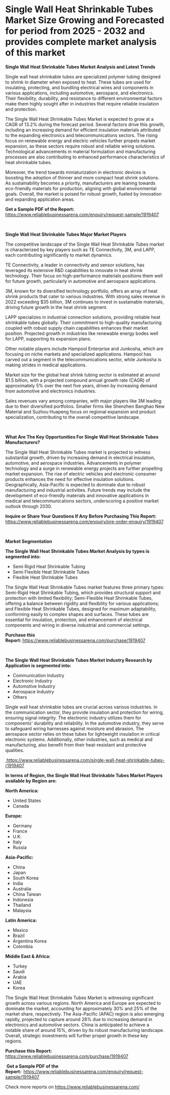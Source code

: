 <p><h1>Single Wall Heat Shrinkable Tubes Market Size Growing and Forecasted for period from 2025 - 2032 and provides complete market analysis of this market</h1></p><p><strong>Single Wall Heat Shrinkable Tubes Market Analysis and Latest Trends</strong></p>
<p><p>Single wall heat shrinkable tubes are specialized polymer tubing designed to shrink in diameter when exposed to heat. These tubes are used for insulating, protecting, and bundling electrical wires and components in various applications, including automotive, aerospace, and electronics. Their flexibility, durability, and resistance to different environmental factors make them highly sought after in industries that require reliable insulation and protection.</p><p>The Single Wall Heat Shrinkable Tubes Market is expected to grow at a CAGR of 13.2% during the forecast period. Several factors drive this growth, including an increasing demand for efficient insulation materials attributed to the expanding electronics and telecommunications sectors. The rising focus on renewable energy and electric vehicles further propels market expansion, as these sectors require robust and reliable wiring solutions. Technological advancements in material formulation and manufacturing processes are also contributing to enhanced performance characteristics of heat shrinkable tubes. </p><p>Moreover, the trend towards miniaturization in electronic devices is boosting the adoption of thinner and more compact heat shrink solutions. As sustainability becomes a priority, manufacturers are leaning towards eco-friendly materials for production, aligning with global environmental goals. Overall, the market is poised for robust growth, fueled by innovation and expanding application areas.</p></p>
<p><strong>Get a Sample PDF of the Report:&nbsp;</strong> <a href="https://www.reliablebusinessarena.com/enquiry/request-sample/1919407?utm_campaign=1948&utm_medium=2&utm_source=Github&utm_content=ia&utm_term=04022025&utm_id=single-wall-heat-shrinkable-tubes">https://www.reliablebusinessarena.com/enquiry/request-sample/1919407</a></p>
<p>&nbsp;</p>
<p><strong>Single Wall Heat Shrinkable Tubes Major Market Players</strong></p>
<p><p>The competitive landscape of the Single Wall Heat Shrinkable Tubes market is characterized by key players such as TE Connectivity, 3M, and LAPP, each contributing significantly to market dynamics. </p><p>TE Connectivity, a leader in connectivity and sensor solutions, has leveraged its extensive R&D capabilities to innovate in heat shrink technology. Their focus on high-performance materials positions them well for future growth, particularly in automotive and aerospace applications.</p><p>3M, known for its diversified technology portfolio, offers an array of heat shrink products that cater to various industries. With strong sales revenue in 2022 exceeding $35 billion, 3M continues to invest in sustainable materials, driving future growth in the heat shrink segment.</p><p>LAPP specializes in industrial connection solutions, providing reliable heat shrinkable tubes globally. Their commitment to high-quality manufacturing coupled with robust supply chain capabilities enhances their market position. Projected growth in industries like renewable energy bodes well for LAPP, supporting its expansion plans.</p><p>Other notable players include Hampool Enterprise and Junkosha, which are focusing on niche markets and specialized applications. Hampool has carved out a segment in the telecommunications sector, while Junkosha is making strides in medical applications.</p><p>Market size for the global heat shrink tubing sector is estimated at around $1.5 billion, with a projected compound annual growth rate (CAGR) of approximately 5% over the next five years, driven by increasing demand from automotive and electronics industries.</p><p>Sales revenues vary among companies, with major players like 3M leading due to their diversified portfolios. Smaller firms like Shenzhen Banghao New Material and Suzhou Huapeng focus on regional expansion and product specialization, contributing to the overall competitive landscape.</p></p>
<p>&nbsp;</p>
<p><strong>What Are The Key Opportunities For Single Wall Heat Shrinkable Tubes Manufacturers?</strong></p>
<p><p>The Single Wall Heat Shrinkable Tubes market is projected to witness substantial growth, driven by increasing demand in electrical insulation, automotive, and aerospace industries. Advancements in polymer technology and a surge in renewable energy projects are further propelling market expansion. The rise of electric vehicles and electronic consumer products enhances the need for effective insulation solutions. Geographically, Asia-Pacific is expected to dominate due to robust manufacturing and industrial activities. Future trends may include the development of eco-friendly materials and innovative applications in medical and telecommunications sectors, underscoring a positive market outlook through 2030.</p></p>
<p><strong>Inquire or Share Your Questions If Any Before Purchasing This Report:</strong> <a href="https://www.reliablebusinessarena.com/enquiry/pre-order-enquiry/1919407?utm_campaign=1948&utm_medium=2&utm_source=Github&utm_content=ia&utm_term=04022025&utm_id=single-wall-heat-shrinkable-tubes">https://www.reliablebusinessarena.com/enquiry/pre-order-enquiry/1919407</a></p>
<p>&nbsp;</p>
<p><strong>Market Segmentation</strong></p>
<p><strong>The Single Wall Heat Shrinkable Tubes Market Analysis by types is segmented into:</strong></p>
<p><ul><li>Semi Rigid Heat Shrinkable Tubing</li><li>Semi Flexible Heat Shrinkable Tubes</li><li>Flexible Heat Shrinkable Tubes</li></ul></p>
<p><p>The Single Wall Heat Shrinkable Tubes market features three primary types: Semi-Rigid Heat Shrinkable Tubing, which provides structural support and protection with limited flexibility; Semi-Flexible Heat Shrinkable Tubes, offering a balance between rigidity and flexibility for various applications; and Flexible Heat Shrinkable Tubes, designed for maximum adaptability, conforming easily to complex shapes and surfaces. These tubes are essential for insulation, protection, and enhancement of electrical components and wiring in diverse industrial and commercial settings.</p></p>
<p><strong>Purchase this Report:&nbsp;</strong><a href="https://www.reliablebusinessarena.com/purchase/1919407?utm_campaign=1948&utm_medium=2&utm_source=Github&utm_content=ia&utm_term=04022025&utm_id=single-wall-heat-shrinkable-tubes">https://www.reliablebusinessarena.com/purchase/1919407</a></p>
<p>&nbsp;</p>
<p><strong>The Single Wall Heat Shrinkable Tubes Market Industry Research by Application is segmented into:</strong></p>
<p><ul><li>Communication Industry</li><li>Electronic Industry</li><li>Automotive Industry</li><li>Aerospace Industry</li><li>Others</li></ul></p>
<p><p>Single wall heat shrinkable tubes are crucial across various industries. In the communication sector, they provide insulation and protection for wiring, ensuring signal integrity. The electronic industry utilizes them for components' durability and reliability. In the automotive industry, they serve to safeguard wiring harnesses against moisture and abrasion. The aerospace sector relies on these tubes for lightweight insulation in critical electronic systems. Additionally, other industries, such as medical and manufacturing, also benefit from their heat-resistant and protective qualities.</p></p>
<p><a href="https://www.reliablebusinessarena.com/single-wall-heat-shrinkable-tubes-r1919407?utm_campaign=1948&utm_medium=2&utm_source=Github&utm_content=ia&utm_term=04022025&utm_id=single-wall-heat-shrinkable-tubes">&nbsp;https://www.reliablebusinessarena.com/single-wall-heat-shrinkable-tubes-r1919407</a></p>
<p><strong>In terms of Region, the Single Wall Heat Shrinkable Tubes Market Players available by Region are:</strong></p>
<p>
    <p> <strong> North America: </strong>
        <ul>
            <li>United States</li>
            <li>Canada</li>
        </ul>
        </p> 
    <p> <strong> Europe: </strong>
        <ul>
            <li>Germany</li>
            <li>France</li>
            <li>U.K.</li>
            <li>Italy</li>
            <li>Russia</li>
        </ul>
        </p> 
    <p> <strong> Asia-Pacific: </strong>
        <ul>
            <li>China</li>
            <li>Japan</li>
            <li>South Korea</li>
            <li>India</li>
            <li>Australia</li>
            <li>China Taiwan</li>
            <li>Indonesia</li>
            <li>Thailand</li>
            <li>Malaysia</li>
        </ul>
        </p> 
    <p> <strong> Latin America: </strong>
        <ul>
            <li>Mexico</li>
            <li>Brazil</li>
            <li>Argentina Korea</li>
            <li>Colombia</li>
        </ul>
        </p> 
    <p> <strong> Middle East & Africa: </strong>
        <ul>
            <li>Turkey</li>
            <li>Saudi</li>
            <li>Arabia</li>
            <li>UAE</li>
            <li>Korea</li>
        </ul>
    </p>
    </p>
<p><p>The Single Wall Heat Shrinkable Tubes Market is witnessing significant growth across various regions. North America and Europe are expected to dominate the market, accounting for approximately 30% and 25% of the market share, respectively. The Asia-Pacific (APAC) region is also emerging rapidly, projected to capture around 28% due to increasing demand in electronics and automotive sectors. China is anticipated to achieve a notable share of around 15%, driven by its robust manufacturing landscape. Overall, strategic investments will further propel growth in these key regions.</p></p>
<p><strong>Purchase this Report: </strong><a href="https://www.reliablebusinessarena.com/purchase/1919407?utm_campaign=1948&utm_medium=2&utm_source=Github&utm_content=ia&utm_term=04022025&utm_id=single-wall-heat-shrinkable-tubes">https://www.reliablebusinessarena.com/purchase/1919407</a></p>
<p>&nbsp;<strong>Get a Sample PDF of the Report:&nbsp;&nbsp;</strong><a href="https://www.reliablebusinessarena.com/enquiry/request-sample/1919407?utm_campaign=1948&utm_medium=2&utm_source=Github&utm_content=ia&utm_term=04022025&utm_id=single-wall-heat-shrinkable-tubes">https://www.reliablebusinessarena.com/enquiry/request-sample/1919407</a></p>
<p><strong></strong></p>
<p>Check more reports on <a href="https://www.reliablebusinessarena.com/?utm_campaign=1948&utm_medium=2&utm_source=Github&utm_content=ia&utm_term=04022025&utm_id=single-wall-heat-shrinkable-tubes">https://www.reliablebusinessarena.com/</a></p>